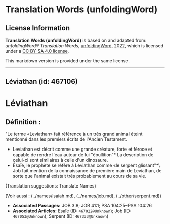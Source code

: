 # Translation Words (unfoldingWord)

## License Information

**Translation Words (unfoldingWord)** is based on and adapted from: _unfoldingWord® Translation Words_, [unfoldingWord](https://unfoldingword.org/utw), 2022, which is licensed under a [CC BY-SA 4.0 license](https://creativecommons.org/licenses/by-sa/4.0/legalcode.en).

This markdown version is provided under the same license.



--------------------------------

## Léviathan (id: 467106)

Léviathan
=========

Définition :
------------

"Le terme «Leviathan» fait référence à un très grand animal éteint mentionné dans les premiers écrits de l'Ancien Testament.

* Leviathan est décrit comme une grande créature, forte et féroce et capable de rendre l'eau autour de lui "ébullition"\* La description de celui\-ci sont similaires à celle d'un dinosaure.
* Ésaïe, le prophète se réfère à Léviathan comme «le serpent glissant"\*\\ Job fait mention de la connaissance de première main de Leviathan, de sorte que l'animal existait très probablement au cours de sa vie.

(Translation suggestions: Translate Names)

(Voir aussi : (../names/isaiah.md), (../names/job.md), (../other/serpent.md))

* **Associated Passages:** JOB 3:8; JOB 41:1; PSA 104:25–PSA 104:26
* **Associated Articles:** Esaîe (ID: `467022@Unknown`); Job (ID: `467053@Unknown`); Serpent (ID: `467333@Unknown`)


